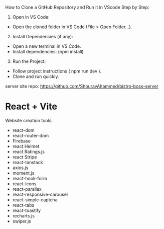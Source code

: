 How to Clone a GitHub Repository and Run it in VScode Step by Step:
1. Open in VS Code:
- Open the cloned folder in VS Code (File > Open Folder...).
2. Install Dependencies (if any):
- Open a new terminal in VS Code.
- Install dependencies: (npm install)
3. Run the Project:
- Follow project instructions ( npm run dev ).
- Clone and run quickly.

server site repo: https://github.com/ShouravAhammed/bistro-boss-server

# React + Vite
Website creation tools:
- react-dom
- react-router-dom
- Firebase
- react Helmet
- react Ratings.js
- react Stripe
- react-tanstack
- axios.js
- moment.js
- react-hook-form
- react-icons
- react-parallax
- react-responsive-carousel
- react-simple-captcha
- react-tabs
- react-toastify
- recharts.js
- swiper.js
